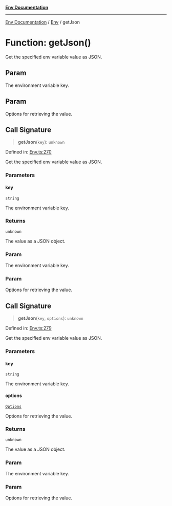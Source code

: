 [**Env Documentation**](../../README.md)

***

[Env Documentation](../../README.md) / [Env](../README.md) / getJson

# Function: getJson()

Get the specified env variable value as JSON.

## Param

The environment variable key.

## Param

Options for retrieving the value.

## Call Signature

> **getJson**(`key`): `unknown`

Defined in: [Env.ts:270](https://github.com/stonemjs/env/blob/23fb7680a09f87fe5357fe99ea6eb16187d6b1f8/src/Env.ts#L270)

Get the specified env variable value as JSON.

### Parameters

#### key

`string`

The environment variable key.

### Returns

`unknown`

The value as a JSON object.

### Param

The environment variable key.

### Param

Options for retrieving the value.

## Call Signature

> **getJson**(`key`, `options`): `unknown`

Defined in: [Env.ts:279](https://github.com/stonemjs/env/blob/23fb7680a09f87fe5357fe99ea6eb16187d6b1f8/src/Env.ts#L279)

Get the specified env variable value as JSON.

### Parameters

#### key

`string`

The environment variable key.

#### options

[`Options`](../../declarations/interfaces/Options.md)

Options for retrieving the value.

### Returns

`unknown`

The value as a JSON object.

### Param

The environment variable key.

### Param

Options for retrieving the value.

